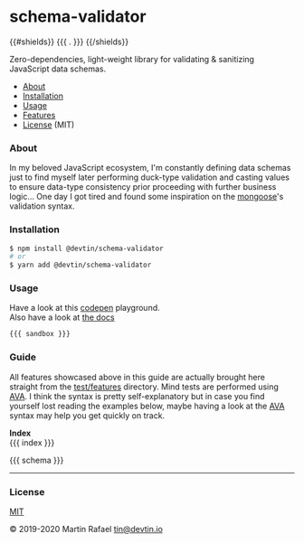 # schema-validator
{{#shields}}
{{{ . }}}
{{/shields}}

Zero-dependencies, light-weight library for validating & sanitizing JavaScript data schemas.  

- [About](#about)
- [Installation](#installation)
- [Usage](#usage)
- [Features](#features)
- [License](#license) (MIT)

### About

In my beloved JavaScript ecosystem, I'm constantly defining data schemas just to find myself later performing duck-type
validation and casting values to ensure data-type consistency prior proceeding with further business logic...
One day I got tired and found some inspiration on the [mongoose](https://mongoosejs.com)'s validation syntax.

### Installation

```sh
$ npm install @devtin/schema-validator
# or
$ yarn add @devtin/schema-validator
```

### Usage

Have a look at this [codepen](https://codepen.io/tin_r/pen/VwYbego) playground.  
Also have a look at [the docs](./DOCS.md)

```js
{{{ sandbox }}}
```

### Guide

All features showcased above in this guide are actually brought here straight from the [test/features](test/features) directory.
Mind tests are performed using <a href="https://github.com/avajs/ava" target="_blank">AVA</a>. I think the syntax is pretty self-explanatory but in case you find yourself
lost reading the examples below, maybe having a look at the <a href="https://github.com/avajs/ava" target="_blank">AVA</a> syntax may help you get quickly on track. 

**Index**  
{{{ index }}}

{{{ schema }}}

* * *

### License

[MIT](https://opensource.org/licenses/MIT)

&copy; 2019-2020 Martin Rafael <tin@devtin.io>
